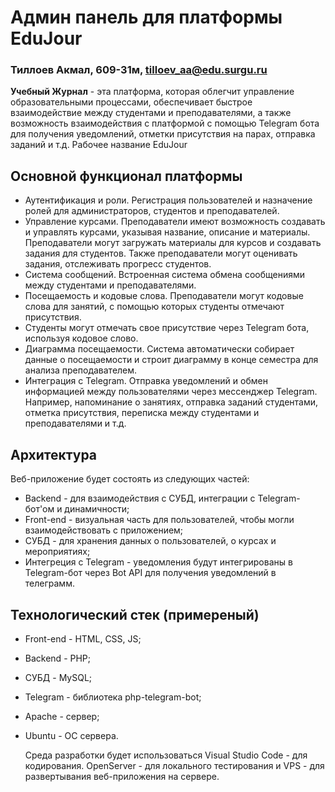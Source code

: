 # Админ панель для платформы EduJour

### Тиллоев Акмал, 609-31м, tilloev_aa@edu.surgu.ru

__Учебный Журнал__ - эта платформа, которая облегчит  управление образовательными процессами, обеспечивает быстрое взаимодействие между студентами и преподавателями, а также возможность взаимодействия с платформой с помощью Telegram бота для получения уведомлений, отметки присутствия на парах, отправка заданий и т.д. 
Рабочее название EduJour

## Основной функционал платформы
* Аутентификация и роли. Регистрация пользователей и назначение ролей для администраторов, студентов и преподавателей.
* Управление курсами. Преподаватели имеют возможность создавать и управлять курсами, указывая название, описание и материалы. Преподаватели могут загружать материалы для курсов и создавать задания для студентов. Также преподаватели могут оценивать задания, отслеживать прогресс студентов.
* Система сообщений. Встроенная система обмена сообщениями между студентами и преподавателями.
* Посещаемость и кодовые слова. Преподаватели могут кодовые слова для занятий, с помощью которых студенты отмечают присутствия.
* Студенты могут отмечать свое присутствие через Telegram бота, используя кодовое слово.
* Диаграмма посещаемости. Система автоматически собирает данные о посещаемости и строит диаграмму в конце семестра для анализа преподавателем.
* Интеграция с Telegram. Отправка уведомлений и обмен информацией между пользователями через мессенджер Telegram. Например, напоминание о занятиях, отправка заданий студентами, отметка присутствия, переписка между студентами и преподавателями и т.д.

## Архитектура
Веб-приложение будет состоять из следующих частей:
* Backend - для взаимодействия с СУБД, интеграции с Telegram-бот'ом и динамичности;
* Front-end - визуальная часть для пользователей, чтобы могли взаимодействовать с приложением;
* СУБД - для хранения данных о пользователей, о курсах и мероприятиях;
* Интегреция с Telegram - уведомления будут интегрированы в Telegram-бот через Bot API для получения уведомлений в телеграмм. 

## Технологический стек (примереный)
* Front-end - HTML, CSS, JS;
* Backend - PHP;
* СУБД - MySQL;
* Telegram - библиотека php-telegram-bot;
* Apache - сервер;
* Ubuntu - ОС сервера.

  Среда разработки будет использоваться Visual Studio Code - для кодирования. OpenServer - для локального тестирования и VPS - для развертывания веб-приложения на сервере.
